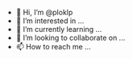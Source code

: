 - 👋 Hi, I’m @ploklp
- 👀 I’m interested in ...
- 🌱 I’m currently learning ...
- 💞️ I’m looking to collaborate on ...
- 📫 How to reach me ...

<!---
ploklp/ploklp is a ✨ special ✨ repository because its `README.md` (this file) appears on your GitHub profile.
You can click the Preview link to take a look at your changes.
--->
